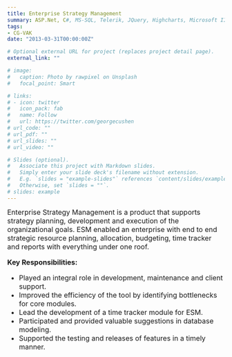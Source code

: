 ```yaml
---
title: Enterprise Strategy Management
summary: ASP.Net, C#, MS-SQL, Telerik, JQuery, Highcharts, Microsoft IIS
tags:
- CG-VAK
date: "2013-03-31T00:00:00Z"

# Optional external URL for project (replaces project detail page).
external_link: ""

# image:
#   caption: Photo by rawpixel on Unsplash
#   focal_point: Smart

# links:
# - icon: twitter
#   icon_pack: fab
#   name: Follow
#   url: https://twitter.com/georgecushen
# url_code: ""
# url_pdf: ""
# url_slides: ""
# url_video: ""

# Slides (optional).
#   Associate this project with Markdown slides.
#   Simply enter your slide deck's filename without extension.
#   E.g. `slides = "example-slides"` references `content/slides/example-slides.md`.
#   Otherwise, set `slides = ""`.
# slides: example
---
```


<div style="font-size: 1rem !important;">
Enterprise Strategy Management is a product that supports strategy planning, development and execution of the organizational goals. ESM enabled an enterprise with end to end strategic resource planning, allocation, budgeting, time tracker and reports with everything under one roof.

**Key Responsibilities:**

- Played an integral role in development, maintenance and client support.
- Improved the efficiency of the tool by identifying bottlenecks for core modules.
- Lead the development of a time tracker module for ESM.
- Participated and provided valuable suggestions in database modeling.
- Supported the testing and releases of features in a timely manner.
</div>
